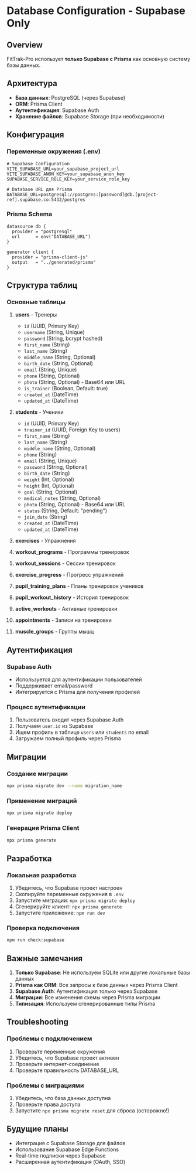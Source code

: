 # Database Configuration - Supabase Only

## Overview

FitTrak-Pro использует **только Supabase с Prisma** как основную систему базы данных.

## Архитектура

- **База данных**: PostgreSQL (через Supabase)
- **ORM**: Prisma Client
- **Аутентификация**: Supabase Auth
- **Хранение файлов**: Supabase Storage (при необходимости)

## Конфигурация

### Переменные окружения (.env)

```env
# Supabase Configuration
VITE_SUPABASE_URL=your_supabase_project_url
VITE_SUPABASE_ANON_KEY=your_supabase_anon_key
SUPABASE_SERVICE_ROLE_KEY=your_service_role_key

# Database URL для Prisma
DATABASE_URL=postgresql://postgres:[password]@db.[project-ref].supabase.co:5432/postgres
```

### Prisma Schema

```prisma
datasource db {
  provider = "postgresql"
  url      = env("DATABASE_URL")
}

generator client {
  provider = "prisma-client-js"
  output   = "../generated/prisma"
}
```

## Структура таблиц

### Основные таблицы

1. **users** - Тренеры
   - `id` (UUID, Primary Key)
   - `username` (String, Unique)
   - `password` (String, bcrypt hashed)
   - `first_name` (String)
   - `last_name` (String)
   - `middle_name` (String, Optional)
   - `birth_date` (String, Optional)
   - `email` (String, Unique)
   - `phone` (String, Optional)
   - `photo` (String, Optional) - Base64 или URL
   - `is_trainer` (Boolean, Default: true)
   - `created_at` (DateTime)
   - `updated_at` (DateTime)

2. **students** - Ученики
   - `id` (UUID, Primary Key)
   - `trainer_id` (UUID, Foreign Key to users)
   - `first_name` (String)
   - `last_name` (String)
   - `middle_name` (String, Optional)
   - `phone` (String)
   - `email` (String, Unique)
   - `password` (String, Optional)
   - `birth_date` (String)
   - `weight` (Int, Optional)
   - `height` (Int, Optional)
   - `goal` (String, Optional)
   - `medical_notes` (String, Optional)
   - `photo` (String, Optional) - Base64 или URL
   - `status` (String, Default: "pending")
   - `join_date` (String)
   - `created_at` (DateTime)
   - `updated_at` (DateTime)

3. **exercises** - Упражнения
4. **workout_programs** - Программы тренировок
5. **workout_sessions** - Сессии тренировок
6. **exercise_progress** - Прогресс упражнений
7. **pupil_training_plans** - Планы тренировок учеников
8. **pupil_workout_history** - История тренировок
9. **active_workouts** - Активные тренировки
10. **appointments** - Записи на тренировки
11. **muscle_groups** - Группы мышц

## Аутентификация

### Supabase Auth

- Используется для аутентификации пользователей
- Поддерживает email/password
- Интегрируется с Prisma для получения профилей

### Процесс аутентификации

1. Пользователь входит через Supabase Auth
2. Получаем `user.id` из Supabase
3. Ищем профиль в таблице `users` или `students` по email
4. Загружаем полный профиль через Prisma

## Миграции

### Создание миграции

```bash
npx prisma migrate dev --name migration_name
```

### Применение миграций

```bash
npx prisma migrate deploy
```

### Генерация Prisma Client

```bash
npx prisma generate
```

## Разработка

### Локальная разработка

1. Убедитесь, что Supabase проект настроен
2. Скопируйте переменные окружения в `.env`
3. Запустите миграции: `npx prisma migrate deploy`
4. Сгенерируйте клиент: `npx prisma generate`
5. Запустите приложение: `npm run dev`

### Проверка подключения

```bash
npm run check:supabase
```

## Важные замечания

1. **Только Supabase**: Не используем SQLite или другие локальные базы данных
2. **Prisma как ORM**: Все запросы к базе данных через Prisma Client
3. **Supabase Auth**: Аутентификация только через Supabase
4. **Миграции**: Все изменения схемы через Prisma миграции
5. **Типизация**: Используем сгенерированные типы Prisma

## Troubleshooting

### Проблемы с подключением

1. Проверьте переменные окружения
2. Убедитесь, что Supabase проект активен
3. Проверьте интернет-соединение
4. Проверьте правильность DATABASE_URL

### Проблемы с миграциями

1. Убедитесь, что база данных доступна
2. Проверьте права доступа
3. Запустите `npx prisma migrate reset` для сброса (осторожно!)

## Будущие планы

- Интеграция с Supabase Storage для файлов
- Использование Supabase Edge Functions
- Real-time подписки через Supabase
- Расширенная аутентификация (OAuth, SSO)
